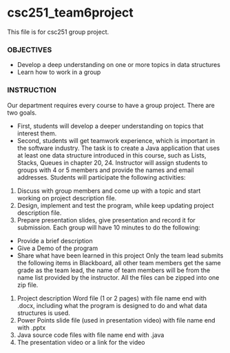 # csc251_team6project
This file is for csc251 group project.

### OBJECTIVES
- Develop a deep understanding on one or more topics in data structures
- Learn how to work in a group
### INSTRUCTION
Our department requires every course to have a group project. There are two goals.
- First, students will develop a deeper understanding on topics that interest them.
- Second, students will get teamwork experience, which is important in the software
industry.
The task is to create a Java application that uses at least one data structure introduced
in this course, such as Lists, Stacks, Queues in chapter 20, 24.
Instructor will assign students to groups with 4 or 5 members and provide the names
and email addresses.
Students will participate the following activities:
1. Discuss with group members and come up with a topic and start working on
project description file.
2. Design, implement and test the program, while keep updating project description
file.
3. Prepare presentation slides, give presentation and record it for submission. Each
group will have 10 minutes to do the following:
- Provide a brief description
- Give a Demo of the program
- Share what have been learned in this project
Only the team lead submits the following items in Blackboard, all other team members
get the same grade as the team lead, the name of team members will be from the
name list provided by the instructor. All the files can be zipped into one zip file.
1. Project description Word file (1 or 2 pages) with file name end with .docx,
including what the program is designed to do and what data structures is used.
2. Power Points slide file (used in presentation video) with file name end with .pptx
3. Java source code files with file name end with .java
4. The presentation video or a link for the video

